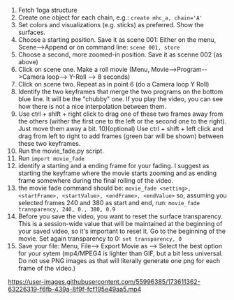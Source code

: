 1) Fetch 1oga structure
2) Create one object for each chain, e.g.:
```create mhc_a, chain='A'```
3) Set colors and visualizations (e.g. sticks) as preferred. Show the surfaces.
4) Choose a starting position. Save it as scene 001:
Either on the menu, Scene-->Append or on command line:
```scene 001, store```
5) Choose a second, more zoomed-in position. Save it as scenne 002 (as above)
6) Click on scene one. Make a roll movie (Menu, Movie-->Program-->Camera loop--> Y-Roll --> 8 seconds)
7) Click on scene two. Repeat as in point 6 (do a Camera loop Y Roll)
8) Identify the two keyframes that merge the two programs on the bottom blue line. It will be the "chubby" one. If you play the video, you can see how there is not a nice interpolation between them.
9) Use ctrl + shift + right click to drag one of these two frames away from the others (wither the first one to the left or the second one to the right). Just move them away a bit.
10)(optional) Use ctrl + shift + left click and drag from left to right to add frames (green bar will be shown) between these two keyframes.
11) Run the movie_fade.py script.
12) Run ```import movie_fade```
13) identify a starting and a ending frame for your fading. I suggest as starting the keyframe where the movie starts zooming and as ending frame somewhere during the final rolling of the video.
14) the movie fade command should be: ```movie_fade <setting>, <startFrame>, <startValue>, <endFrame>, <endValue>``` so, assuming you selected frames 240 and 380 as start and end, run:
```movie_fade transparency, 240, 0., 380, 0.9```
15) Before you save the video, you want to reset the surface transparency. This is a session-wide value that will be maintained at the beginning of your saved video, so it's important to reset it. Go to the beginning of the movie. Set again transparency to 0:
```set transparency, 0```
16) Save your file: Menu, File--> Export Movie as --> Select the best option for your sytem (mp4/MPEG4 is lighter than GIF, but a bit less universal. Do not use PNG images as that will literally generate one png for each frame of the video.)




https://user-images.githubusercontent.com/55996385/173611362-63226319-f6fb-439a-8f9f-fcf195e49aa5.mp4
